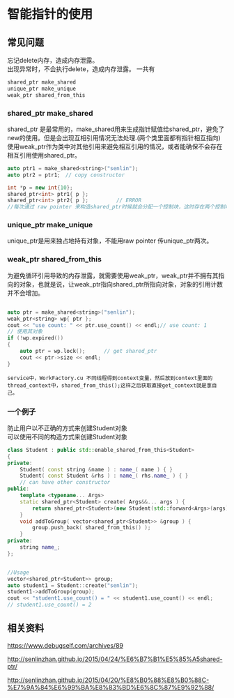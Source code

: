 # 智能指针的使用

## 常见问题
忘记delete内存，造成内存泄露。  
出现异常时，不会执行delete，造成内存泄露。
 一共有
 ```c++
shared_ptr make_shared
unique_ptr make_unique
weak_ptr shared_from_this
 ```
 ### shared_ptr make_shared
shared_ptr 是最常用的，make_shared用来生成指针赋值给shared_ptr，避免了new的使用。但是会出现互相引用情况无法处理.(两个类里面都有指针相互指向) 使用weak_ptr作为类中对其他引用来避免相互引用的情况，或者能确保不会存在相互引用使用shared_ptr。
```c++
auto ptr1 = make_shared<string>("senlin");
auto ptr2 = ptr1;　// copy constructor

int *p = new int{10};
shared_ptr<int> ptr1{ p };
shared_ptr<int> ptr2{ p };         // ERROR
//每次通过 raw pointer 来构造shared_ptr时候就会分配一个控制块，这时存在两个控制块
```


### unique_ptr make_unique
unique_ptr是用来独占地持有对象，不能用raw pointer 传unique_ptr两次。

### weak_ptr shared_from_this
为避免循环引用导致的内存泄露，就需要使用weak_ptr，weak_ptr并不拥有其指向的对象，也就是说，让weak_ptr指向shared_ptr所指向对象，对象的引用计数并不会增加。
```c++

auto ptr = make_shared<string>("senlin");
weak_ptr<string> wp{ ptr };
cout << "use count: " << ptr.use_count() << endl;// use count: 1
// 使用其对象
if (!wp.expired()) 
{
    auto ptr = wp.lock();      // get shared_ptr
    cout << ptr->size << endl;
}
```

	service中，WorkFactory.cu 不同线程得到context变量，然后放到context里面的thread_context中，shared_from_this();这样之后获取直接get_context就是拿自己。


### 一个例子
防止用户以不正确的方式来创建Student对象  
可以使用不同的构造方式来创建Student对象
```c++
class Student : public std::enable_shared_from_this<Student>
{
private:
    Student( const string &name ) : name_( name ) { }
    Student( const Student &rhs ) : name_( rhs.name_ ) { }
    // can have other constructor
public:
    template <typename... Args>
    static shared_ptr<Student> create( Args&&... args ) {
        return shared_ptr<Student>(new Student(std::forward<Args>(args)...));
    }
    void addToGroup( vector<shared_ptr<Student>> &group ) {
        group.push_back( shared_from_this() );
    }
private:
    string name_;
};


//Usage
vector<shared_ptr<Student>> group;
auto student1 = Student::create("senlin");
student1->addToGroup(group);
cout << "student1.use_count() = " << student1.use_count() << endl;
// student1.use_count() = 2

```
## 相关资料
https://www.debugself.com/archives/89

http://senlinzhan.github.io/2015/04/24/%E6%B7%B1%E5%85%A5shared-ptr/ 

http://senlinzhan.github.io/2015/04/20/%E8%B0%88%E8%B0%88C-%E7%9A%84%E6%99%BA%E8%83%BD%E6%8C%87%E9%92%88/